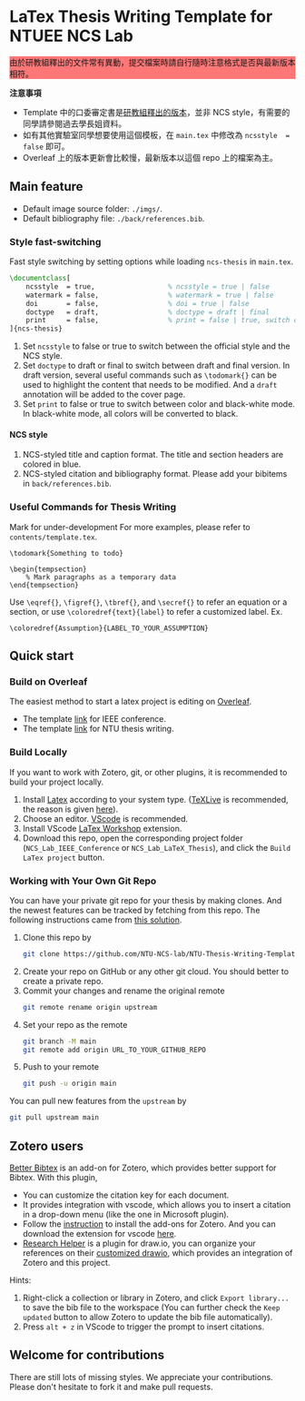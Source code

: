 # LaTex Thesis Writing Template for NTUEE NCS Lab

<div style="background-color:#FF7777;">
    由於研教組釋出的文件常有異動，提交檔案時請自行隨時注意格式是否與最新版本相符。<br>
</div>

**注意事項**
- Template 中的口委審定書是[研教組釋出的版本](http://www.lib.ntu.edu.tw/node/103)，並非 NCS style，有需要的同學請參閱過去學長姐資料。<br>
- 如有其他實驗室同學想要使用這個模板，在 `main.tex` 中修改為 `ncsstyle  = false` 即可。
- Overleaf 上的版本更新會比較慢，最新版本以這個 repo 上的檔案為主。

## Main feature
- Default image source folder: `./imgs/`.
- Default bibliography file: `./back/references.bib`.

### Style fast-switching
Fast style switching by setting options while loading `ncs-thesis` in `main.tex`.
```latex
\documentclass[
    ncsstyle  = true,                  % ncsstyle = true | false
    watermark = false,                 % watermark = true | false
    doi       = false,                 % doi = true | false
    doctype   = draft,                 % doctype = draft | final
    print     = false,                 % print = false | true, switch colors to black
]{ncs-thesis}
```
1. Set `ncsstyle` to false or true to switch between the official style and the NCS style.
2. Set `doctype` to draft or final to switch between draft and final version. In draft version, several useful commands such as `\todomark{}` can be used to highlight the content that needs to be modified. And a `draft` annotation will be added to the cover page.
3. Set `print` to false or true to switch between color and black-white mode. In black-white mode, all colors will be converted to black.
#### NCS style
1. NCS-styled title and caption format. The title and section headers are colored in blue. 
2. NCS-styled citation and bibliography format. Please add your bibitems in `back/references.bib`. 

### Useful Commands for Thesis Writing
<!-- The following commands support NCS style color denoting with fast-switching. -->
Mark for under-development
For more examples, please refer to `contents/template.tex`.
```
\todomark{Something to todo}

\begin{tempsection}
    % Mark paragraphs as a temporary data
\end{tempsection}
```
Use `\eqref{}`, `\figref{}`, `\tbref{}`, and `\secref{}` to refer an equation or a section, or use `\coloredref{text}{label}` to refer a customized label. Ex. 
```
\coloredref{Assumption}{LABEL_TO_YOUR_ASSUMPTION}
```


## Quick start
### Build on Overleaf
The easiest method to start a latex project is editing on [Overleaf](https://www.overleaf.com). 
- The template [link](https://www.overleaf.com/read/psfhfxjdnbtf) for IEEE conference.
- The template [link](https://www.overleaf.com/read/cjhmcnpxjbgp) for NTU thesis writing.

### Build Locally
If you want to work with Zotero, git, or other plugins, it is recommended to build your project locally.
1. Install [Latex](https://www.latex-project.org/get/) according to your system type. ([TeXLive](https://tug.org/texlive/) is recommended, the reason is given [here](https://github.com/James-Yu/LaTeX-Workshop/wiki/Install#requirements)). 
    <!-- In alternative, the [IguanaTex](https://www.jonathanleroux.org/software/iguanatex/) -->
2. Choose an editor. [VScode](https://code.visualstudio.com/) is recommended.
3. Install VScode [LaTex Workshop](https://marketplace.visualstudio.com/items?itemName=James-Yu.latex-workshop) extension.
4. Download this repo, open the corresponding project folder  (`NCS_Lab_IEEE_Conference` or `NCS_Lab_LaTeX_Thesis`), and click the `Build LaTex project` button.

### Working with Your Own Git Repo
You can have your private git repo for your thesis by making clones.
And the newest features can be tracked by fetching from this repo. 
The following instructions came from [this solution](https://stackoverflow.com/questions/5181845/git-push-existing-repo-to-a-new-and-different-remote-repo-server).
1. Clone this repo by
    ```bash
    git clone https://github.com/NTU-NCS-lab/NTU-Thesis-Writing-Template.git
    ```
2. Create your repo on GitHub or any other git cloud. You should better to create a private repo.
3. Commit your changes and rename the original remote 
    ```bash
    git remote rename origin upstream
    ```
4. Set your repo as the remote
    ```bash
    git branch -M main
    git remote add origin URL_TO_YOUR_GITHUB_REPO
    ```
5. Push to your remote
    ```bash
    git push -u origin main
    ```
You can pull new features from the `upstream` by
```bash
git pull upstream main
```

## Zotero users
[Better Bibtex](https://retorque.re/zotero-better-bibtex/) is an add-on for Zotero, which provides better support for Bibtex. With this plugin, 
- You can customize the citation key for each document.
- It provides integration with vscode, which allows you to insert a citation in a drop-down menu (like the one in Microsoft plugin).
- Follow the [instruction](https://retorque.re/zotero-better-bibtex/installation/) to install the add-ons for Zotero. And you can download the extension for vscode [here](https://marketplace.visualstudio.com/items?itemName=bnavetta.zoterolatex).
- [Research Helper](https://github.com/sciyen/ResearchHelper) is a plugin for draw.io, you can organize your references on their [customized drawio](https://sciyen.github.io/drawio/src/main/webapp/index.html?p=zotero.js), which provides an integration of Zotero and this project.

Hints:
1. Right-click a collection or library in Zotero, and click `Export library...` to save the bib file to the workspace (You can further check the `Keep updated` button to allow Zotero to update the bib file automatically). 
2. Press `alt + z` in VScode to trigger the prompt to insert citations.

## Welcome for contributions
There are still lots of missing styles. We appreciate your contributions. Please don't hesitate to fork it and make pull requests.
